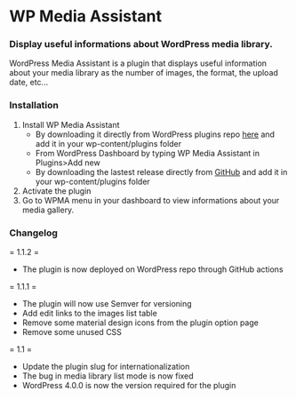 # WP Media Assistant

### Display useful informations about WordPress media library.

WordPress Media Assistant is a plugin that displays useful information about your media library as the number of images,
the format, the upload date, etc...

### Installation

 1. Install WP Media Assistant
	 - By downloading it directly from WordPress plugins repo [here](https://wordpress.org/plugins/wp-media-assistant) and add it in your wp-content/plugins folder
	 - From WordPress Dashboard by typing WP Media Assistant in Plugins>Add new
	 - By downloading the lastest release directly from [GitHub](https://github.com/JustinyAhin/wpmassistant/releases/latest) and add it in your wp-content/plugins folder
2.  Activate the plugin
 3. Go to WPMA menu in your dashboard to view informations about your media gallery.

###   Changelog
= 1.1.2 =
* The plugin is now deployed on WordPress repo through GitHub actions

= 1.1.1 =
* The plugin will now use Semver for versioning
* Add edit links to the images list table
* Remove some material design icons from the plugin option page
* Remove some unused CSS

= 1.1 =
* Update the plugin slug for internationalization
* The bug in media library list mode is now fixed
* WordPress 4.0.0 is now the version required for the plugin

